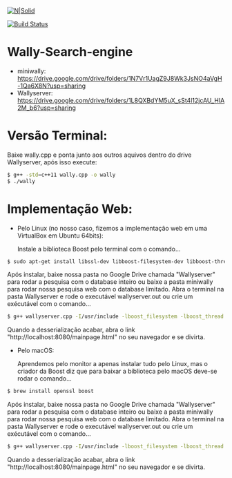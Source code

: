 [![N|Solid](https://cldup.com/dTxpPi9lDf.thumb.png)](https://nodesource.com/products/nsolid)

[![Build Status](https://travis-ci.org/joemccann/dillinger.svg?branch=master)](https://travis-ci.org/joemccann/dillinger)
# Wally-Search-engine



- miniwally: https://drive.google.com/drive/folders/1N7Vr1UagZ9J8Wk3JsNO4aVgH-1Qa6X8N?usp=sharing
- Wallyserver: https://drive.google.com/drive/folders/1L8QXBdYM5uX_sSt4l12jcAU_HIA2M_b6?usp=sharing


# Versão Terminal:

Baixe wally.cpp e ponta junto aos outros aquivos dentro do drive Wallyserver, após isso execute:

```sh
$ g++ -std=c++11 wally.cpp -o wally 
$ ./wally
```

# Implementação Web:

- Pelo Linux (no nosso caso, fizemos a implementação web em uma VirtualBox em Ubuntu 64bits): 

  Instale a biblioteca Boost pelo terminal com o comando...
  
```sh
$ sudo apt-get install libssl-dev libboost-filesystem-dev libboost-thread-dev
```
  Após instalar, baixe nossa pasta no Google Drive chamada "Wallyserver" para rodar a pesquisa com o database inteiro ou baixe a pasta miniwally para rodar nossa pesquisa web com o database limitado.
  Abra o terminal na pasta Wallyserver e rode o executável wallyserver.out ou crie um exécutável com o comando...
  
```sh
$ g++ wallyserver.cpp -I/usr/include -lboost_filesystem -lboost_thread -lpthread -o wallyserver.out -o nomeexecutavel.out
```  
  Quando a desserialização acabar, abra o link "http://localhost:8080/mainpage.html" no seu navegador e se divirta.
  
- Pelo macOS:

  Aprendemos pelo monitor a apenas instalar tudo pelo Linux, mas o criador da Boost diz que para baixar a biblioteca pelo macOS deve-se rodar o comando...
  
```sh
$ brew install openssl boost
```

  Após instalar, baixe nossa pasta no Google Drive chamada "Wallyserver" para rodar a pesquisa com o database inteiro ou baixe a pasta miniwally para rodar nossa pesquisa web com o database limitado.
  Abra o terminal na pasta Wallyserver e rode o executável wallyserver.out ou crie um exécutável com o comando...
  
```sh
$ g++ wallyserver.cpp -I/usr/include -lboost_filesystem -lboost_thread -lpthread -o wallyserver.out -o nomeexecutavel.out
```  
  
  Quando a desserialização acabar, abra o link "http://localhost:8080/mainpage.html" no seu navegador e se divirta.
  
